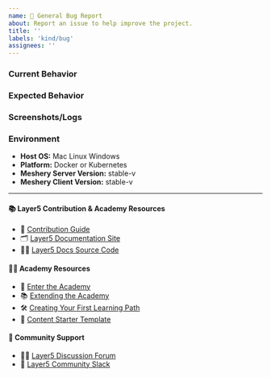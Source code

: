```yaml
---
name: 🐛 General Bug Report
about: Report an issue to help improve the project.
title: ''
labels: 'kind/bug'
assignees: ''
---
```

### Current Behavior
<!-- A brief description of the issue. -->

### Expected Behavior
<!-- A brief description of what you expected to happen. -->

### Screenshots/Logs
<!-- Add screenshots, if applicable, to help explain your problem. -->

### Environment

- **Host OS:** Mac Linux Windows
- **Platform:** Docker or Kubernetes
- **Meshery Server Version:** stable-v
- **Meshery Client Version:** stable-v

<!-- Optional 
#### To Reproduce
1. Go to '...'
2. Click on '....'
3. Scroll down to '....'
4. See error
-->

---
#### 📚 Layer5 Contribution & Academy Resources
- 📖 [Contribution Guide](https://github.com/layer5io/layer5/blob/master/CONTRIBUTING.md)
- 🗂 [Layer5 Documentation Site](https://docs.layer5.io/)
- 🧑‍💻 [Layer5 Docs Source Code](https://github.com/layer5io/docs)

#### 🧑‍🎓 Academy Resources
- 🔗 [Enter the Academy](https://cloud.layer5.io/academy)
- 📚 [Extending the Academy](https://docs.layer5.io/cloud/academy/extending-the-academy/)
- 🛠 [Creating Your First Learning Path](https://docs.layer5.io/cloud/academy/creating-your-learning-path/)
- 🧪 [Content Starter Template](https://github.com/layer5io/layer5-academy)

#### 💬 Community Support
- 🙋🏾 [Layer5 Discussion Forum](https://discuss.layer5.io)
- 💬 [Layer5 Community Slack](http://slack.layer5.io)
